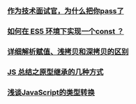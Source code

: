 ### [作为技术面试官，为什么把你pass了](https://juejin.im/post/5c1e7a086fb9a049b82a7310)
### [如何在 ES5 环境下实现一个const ？](https://juejin.im/post/5c20dd39e51d457b8c1f3f30)
### [详细解析赋值、浅拷贝和深拷贝的区别](https://juejin.im/post/5c20509bf265da611b585bec#heading-6)
### [JS 总结之原型继承的几种方式](https://juejin.im/post/5c1f9fc0f265da6125781973)
### [浅谈JavaScript的类型转换](https://juejin.im/post/5c203d536fb9a049ef26960f)
